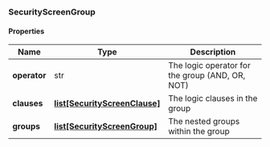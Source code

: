 

[//]: # (CLASS:SecurityScreenGroup)

[//]: # (KIND:object)

### SecurityScreenGroup

#### Properties

[//]: # (START_DEFINITION)

Name | Type | Description
------------ | ------------- | -------------
**operator** | str | The logic operator for the group (AND, OR, NOT) &nbsp;
**clauses** | [**list[SecurityScreenClause]**](SecurityScreenClause.md) | The logic clauses in the group &nbsp;
**groups** | [**list[SecurityScreenGroup]**](SecurityScreenGroup.md) | The nested groups within the group &nbsp;

[//]: # (END_DEFINITION)


[//]: # (CONTAINED_CLASS:SecurityScreenClause)


[//]: # (CONTAINED_CLASS:SecurityScreenGroup)



